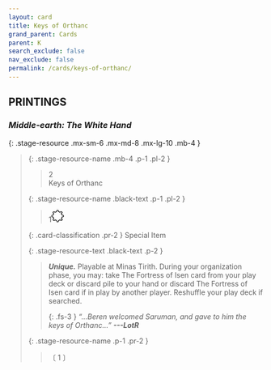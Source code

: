 ```yaml
---
layout: card
title: Keys of Orthanc
grand_parent: Cards
parent: K
search_exclude: false
nav_exclude: false
permalink: /cards/keys-of-orthanc/
---
```


## PRINTINGS


### _Middle-earth: The White Hand_

{: .stage-resource .mx-sm-6 .mx-md-8 .mx-lg-10 .mb-4 }
> {: .stage-resource-name .mb-4 .p-1 .pl-2 }
> > <div class="card-mp">2</div>
> > <div class="card-name">Keys of Orthanc</div>
>
> {: .stage-resource-name .black-text .p-1 .pl-2 }
> > 1![](/assets/images/stage-point.svg)
>
> {: .card-classification .pr-2 }
> Special Item
>
> {: .stage-resource-text .black-text .p-2 }
> > _**Unique.**_ Playable at Minas Tirith. During your organization phase, you may: take The Fortress of Isen card from your play deck or discard pile to your hand or discard The Fortress of Isen card if in play by another player. Reshuffle your play deck if searched. 
> > 
> > {: .fs-3 } 
> > _“...Beren welcomed Saruman, and gave to him the keys of Orthanc...”_ ***---&#65279;LotR*** 
> 
> {: .stage-resource-name .p-1 .pr-2 }
> > <div class="card-shield"></div>
> > <div class="card-corruption">〔 1 〕</div>
